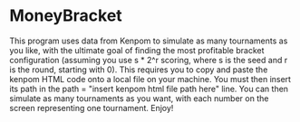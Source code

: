 # MoneyBracket

This program uses data from Kenpom to simulate as many tournaments as you like, with the ultimate goal of finding the most profitable bracket configuration (assuming you use s * 2^r scoring, where s is the seed and r is the round, starting with 0). This requires you to copy and paste the kenpom HTML code onto a local file on your machine. You must then insert its path in the path = "insert kenpom html file path here" line. You can then simulate as many tournaments as you want, with each number on the screen representing one tournament. Enjoy!
